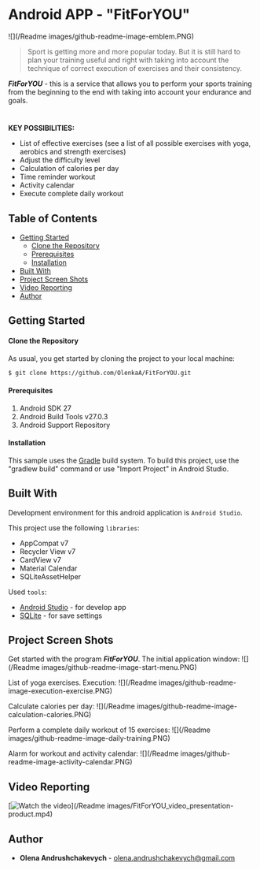 # Android APP - "FitForYOU"
![](/Readme images/github-readme-image-emblem.PNG)

>Sport is getting more and more popular today. But it is still hard to plan your training useful and right with taking into account the technique of correct execution of exercises and their consistency. 

***FitForYOU*** - this is a service that allows you to perform your sports training from the beginning to the end with taking into account your endurance and goals.

#
**KEY POSSIBILITIES:**
  - List of effective exercises (see a list of all possible exercises 
     with yoga, aerobics and strength exercises)
  - Adjust the difficulty level
  - Calculation of calories per day
  - Time reminder workout
  - Activity calendar
  - Execute complete daily workout



## Table of Contents
- [Getting Started](#markdown-header-getting-started)
  - [Clone the Repository](#markdown-header-clone)
  - [Prerequisites](#markdown-prerequisites)
  - [Installation](#markdown-header-installation)
- [Built With](#markdown-header-built-with)
- [Project Screen Shots](#markdown-header-project-screen-shots)
- [Video Reporting](#markdown-header-video-reporting)
- [Author](#markdown-header-author)




<a name="markdown-header-getting-started"></a>
## Getting Started

<a name="markdown-header-clone"></a>
#### Clone the Repository
 As usual, you get started by cloning the project to your local machine:
 ```sh
 $ git clone https://github.com/OlenkaA/FitForYOU.git
 ```
 
 
<a name="markdown-prerequisites"></a>
#### Prerequisites 
1. Android SDK 27
2. Android Build Tools v27.0.3
3. Android Support Repository


<a name="markdown-header-installation"></a>
#### Installation
This sample uses the [Gradle] build system. To build this project, use the "gradlew build" command or use "Import Project" in Android Studio.




<a name="markdown-header-built-with"></a>
## Built With
Development environment for this android application is `Android Studio`.

This project use the following `libraries`:
* AppCompat v7
* Recycler View v7
* CardView v7 
* Material Calendar
* SQLiteAssetHelper

Used `tools`:
* [Android Studio] - for develop app
* [SQLite] - for save settings




<a name="markdown-header-project-screen-shots"></a>
## Project Screen Shots
Get started with the program ***FitForYOU***. The initial application window:
![](/Readme images/github-readme-image-start-menu.PNG)

List of yoga exercises. Execution:
![](/Readme images/github-readme-image-execution-exercise.PNG)

Calculate calories per day:
![](/Readme images/github-readme-image-calculation-calories.PNG)

Perform a complete daily workout of 15 exercises:
![](/Readme images/github-readme-image-daily-training.PNG)

Alarm for workout and activity calendar:
![](/Readme images/github-readme-image-activity-calendar.PNG)


<a name="markdown-header-video-reporting"></a>
## Video Reporting
[![Watch the video]()](/Readme images/FitForYOU_video_presentation-product.mp4)


<a name="markdown-header-author"></a>
## Author
- ****Olena Andrushchakevych**** - olena.andrushchakevych@gmail.com


[Gradle]: <https://gradle.org/>
[SQLite]: <https://www.sqlite.org/about.html>
[Android Studio]: <https://developer.android.com/studio/>
